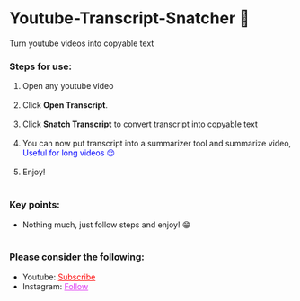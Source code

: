 # Youtube-Transcript-Snatcher 📝
Turn youtube videos into copyable text


<h3>Steps for use: </h3>
<ol style="margin-bottom:10px;">
<li>Open any youtube video</li><br>
<li>Click <b>Open Transcript</b>.</li><br>
<li>Click <b>Snatch Transcript</b> to convert transcript into copyable text</li><br>
<li>You can now put transcript into a summarizer tool and summarize video, <span style="color:blue;">Useful for long videos 😌</span></li><br>
<li>Enjoy!</li><br>
</ol>


<h3>Key points:</h3>
<ul style="margin-bottom:10px;">
<li>Nothing much, just follow steps and enjoy! 😁</li><br>
</ul>

<h3>Please consider the following:</h3>
<ul>
<li>Youtube:  <a style="color:red;" target="_Blank" href="https://www.youtube.com/channel/UCinBnZ2BKAbCKA1w9lmFd0w">Subscribe</a></li>
<li>Instagram:  <a style="color:#dc2ef0;" target="_Blank" href="https://www.instagram.com/nyc.geahad.codes/">Follow</a></li>
</ul>
